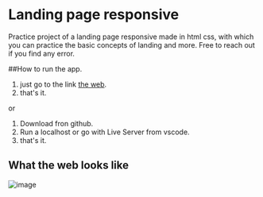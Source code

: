 # Landing page responsive

Practice project of a landing page responsive made in html css, with which you can practice the basic concepts of landing and more. Free to reach out if you find any error.

##How to run the app.
1. just go to the link [the web](https://jorgegso.github.io/landing-page-responsive-/).
2. that's it.

or 

1. Download  fron github.
2. Run a localhost or go with Live Server from vscode.
3. that's it.



## What the web looks like
![image](https://user-images.githubusercontent.com/63064991/129435705-8ccfb850-5a8d-460e-b403-fcc6422fcf73.png)

